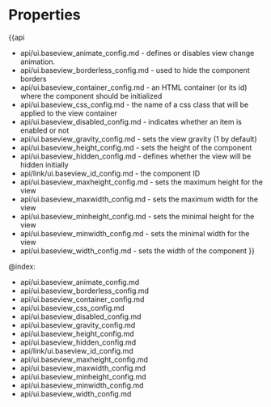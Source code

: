 Properties
==========

{{api
- api/ui.baseview_animate_config.md - defines or disables view change animation.
- api/ui.baseview_borderless_config.md - used to hide the component borders
- api/ui.baseview_container_config.md - an HTML container (or its id) where the component should be initialized
- api/ui.baseview_css_config.md - the name of a css class that will be applied to the view container
- api/ui.baseview_disabled_config.md - indicates whether an item is enabled or not
- api/ui.baseview_gravity_config.md - sets the view gravity (1 by default)
- api/ui.baseview_height_config.md - sets the height of the component
- api/ui.baseview_hidden_config.md - defines whether the view will be hidden initially
- api/link/ui.baseview_id_config.md - the component ID
- api/ui.baseview_maxheight_config.md - sets the maximum height for the view
- api/ui.baseview_maxwidth_config.md - sets the maximum width for the view
- api/ui.baseview_minheight_config.md - sets the minimal height for the view
- api/ui.baseview_minwidth_config.md - sets the minimal width for the view
- api/ui.baseview_width_config.md - sets the width of the component
}}

@index:
- api/ui.baseview_animate_config.md
- api/ui.baseview_borderless_config.md
- api/ui.baseview_container_config.md
- api/ui.baseview_css_config.md
- api/ui.baseview_disabled_config.md
- api/ui.baseview_gravity_config.md
- api/ui.baseview_height_config.md
- api/ui.baseview_hidden_config.md
- api/link/ui.baseview_id_config.md
- api/ui.baseview_maxheight_config.md
- api/ui.baseview_maxwidth_config.md
- api/ui.baseview_minheight_config.md
- api/ui.baseview_minwidth_config.md
- api/ui.baseview_width_config.md

